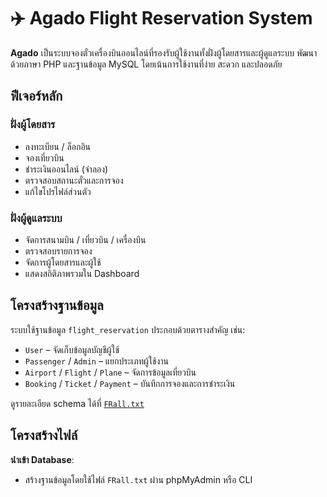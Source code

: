 # ✈️ Agado Flight Reservation System

**Agado** เป็นระบบจองตั๋วเครื่องบินออนไลน์ที่รองรับผู้ใช้งานทั้งฝั่งผู้โดยสารและผู้ดูแลระบบ พัฒนาด้วยภาษา PHP และฐานข้อมูล MySQL โดยเน้นการใช้งานที่ง่าย สะดวก และปลอดภัย

## ฟีเจอร์หลัก

### ฝั่งผู้โดยสาร
- ลงทะเบียน / ล็อกอิน
- จองเที่ยวบิน
- ชำระเงินออนไลน์ (จำลอง)
- ตรวจสอบสถานะตั๋วและการจอง
- แก้ไขโปรไฟล์ส่วนตัว

### ฝั่งผู้ดูแลระบบ
- จัดการสนามบิน / เที่ยวบิน / เครื่องบิน
- ตรวจสอบรายการจอง
- จัดการผู้โดยสารและผู้ใช้
- แสดงสถิติภาพรวมใน Dashboard

## โครงสร้างฐานข้อมูล

ระบบใช้ฐานข้อมูล `flight_reservation` ประกอบด้วยตารางสำคัญ เช่น:

- `User` – จัดเก็บข้อมูลบัญชีผู้ใช้
- `Passenger` / `Admin` – แยกประเภทผู้ใช้งาน
- `Airport` / `Flight` / `Plane` – จัดการข้อมูลเที่ยวบิน
- `Booking` / `Ticket` / `Payment` – บันทึกการจองและการชำระเงิน

ดูรายละเอียด schema ได้ที่ [`FRall.txt`](FRall.txt)

## โครงสร้างไฟล์

**นำเข้า Database**:
   - สร้างฐานข้อมูลโดยใช้ไฟล์ `FRall.txt` ผ่าน phpMyAdmin หรือ CLI